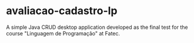 # avaliacao-cadastro-lp
A simple Java CRUD desktop application developed as the final test for the course "Linguagem de Programação" at Fatec.
